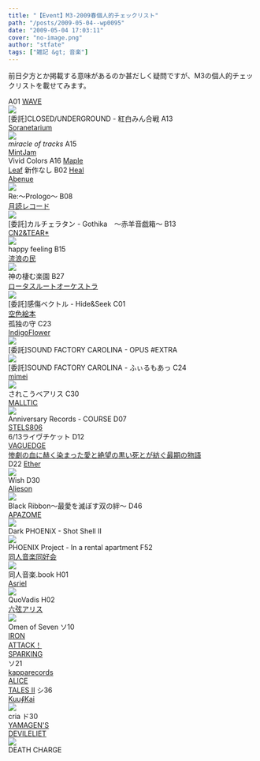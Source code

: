 ```yaml
---
title: "【Event】M3-2009春個人的チェックリスト"
path: "/posts/2009-05-04--wp0095"
date: "2009-05-04 17:03:11"
cover: "no-image.png"
author: "stfate"
tags: ["雑記 &gt; 音楽"]
---
```


<style type="text/css">
<!--
p {white-space: pre-wrap};
-->
</style>

前日夕方とか掲載する意味があるのか甚だしく疑問ですが、M3の個人的チェックリストを載せてみます。

<!--more-->
A01 <a href="http://www.circle-wave.net/" target="_blank">WAVE</a>
<a href="http://www.rekka.jp/kouhaku-cd/" target="_blank"><img src="http://stfate.net/img/kouhaku320banner.jpg"  /></a>
[委託]CLOSED/UNDERGROUND - 紅白みん合戦
A13	<a href="http://soranetarium.com/" target="_blank">Soranetarium</a>
<a href="http://www.luminouscore.com/yukoso/sora/" target="_blank"><img src="http://www.luminouscore.com/yukoso/sora/sora_500.jpg"></a>
*miracle of tracks*
A15	<a href="http://www.mintjam.net/mj/index.html" target="_blank">MintJam</a>
Vivid Colors
A16	<a href="http://shimotsukin.com/" target="_blank">Maple Leaf</a>
新作なし
B02	<a href="http://amorkana.jp/" target="_blank">Heal Abenue</a>
<a href="http://amorkana.jp/project/re/" target="_blank"><img src="http://amorkana.jp/project/re/m3_55.jpg "></a>
Re:～Prologo～
B08	<a href="http://www.tsukuyomi-rec.net/" target="_blank">月読レコード</a>
<a href="http://hatukiyura.sakura.ne.jp/gothika/index.html" target="_blank"><img src="http://hatukiyura.sakura.ne.jp/gothika/img/bana400.png"></a>
[委託]カルチェラタン - Gothika　～赤羊音戯箱～
B13	<a href="http://mure.sakura.ne.jp/index.htm" target="_blank">CN2&TEAR*</a>
<a href="http://mure.sakura.ne.jp/hf/" target="_blank"><img src="http://mure.sakura.ne.jp/hf/bbanana.jpg"></a>
happy feeling
B15	<a href="http://www5.ocn.ne.jp/~rulotami/" target="_blank">流浪の民</a>
<a href="http://www5.ocn.ne.jp/~rulotami/rakuen/index.html" target="_blank"><img src="http://www5.ocn.ne.jp/~rulotami/rakuen/rakuenbanner_a.jpg"></a>
神の棲む楽園
B27	<a href="http://yk.cage.to/" target="_blank">ロータスルートオーケストラ</a>
<a href="http://www.sen-vec.com/hide-and-seek.html" target="_blank"><img src="http://www.sen-vec.com/hide-ban.jpg"></a>
[委託]感傷ベクトル - Hide&Seek
C01	<a href="http://www.sorairoehon.net/" target="_blank">空色絵本</a>
孤独の守
C23	<a href="http://angelica.s229.xrea.com/" target="_blank">IndigoFlower</a>
<a href="http://carolina.web.infoseek.co.jp/ex.html" target="_blank"><img src="http://carolina.web.infoseek.co.jp/sfc_pic/ex_bn1.jpg"></a>
[委託]SOUND FACTORY CAROLINA - OPUS #EXTRA
<a href="http://carolina.web.infoseek.co.jp/filmoa.html" target="_blank"><img src="http://carolina.web.infoseek.co.jp/sfc_pic/fil_bn.jpg"></a>
[委託]SOUND FACTORY CAROLINA - ふぃるもあっ
C24	<a href="http://totsu-kuni.net/" target="_blank">mimei</a>
<a href="http://totsu-kuni.net/" target="_blank"><img src="http://stfate.net/img/mimei_sare3.jpg"  /></a>
されこうべアリス
C30	<a href="http://www.malltic.net/web/" target="_blank">MALLTIC</a>
<a href="http://anniversary-records.com/web/course.index" target="_blank"><img src="http://anniversary-records.com/DQC_248_a400.jpg"></a>
Anniversary Records - COURSE
D07	<a href="http://www.stels806.com/stels806/" target="_blank">STELS806</a>
6/13ライヴチケット
D12	<a href="http://hull.s53.xrea.com/" target="_blank">VAGUEDGE</a>
<a href="http://vaguedge.web.fc2.com/LGCD-007/" target="_blank">惨劇の血に赫く染まった愛と絶望の黒い死とが紡ぐ最期の物語</a>
D22	<a href="http://www.ether-music.com/" target="_blank">Ether</a>
<a href="http://www.ether-music.com/music/wish.html" target="_blank"><img src="http://www.ether-music.com/img/wish/wsbanner.jpg"></a>
Wish
D30	<a href="http://www.alieson.net/html/" target="_blank">Alieson</a>
<a href="http://www.alieson.net/html/" target="_blank"><img src="http://www.alieson.net/html/b_r/img/banner01.jpg"></a>
Black Ribbon～最愛を滅ぼす双の絆～
D46	<a href="http://www.apazome.net/" target="_blank">APAZOME</a>
<a href="http://www.p-pr.info/ss2/" target="_blank"><img src="http://www.p-pr.info/ss2/bn468_ss2.png"></a>
Dark PHOENiX - Shot Shell Ⅱ
<a href="http://www.p-pr.info/2009iara/" target="_blank"><img src="http://www.p-pr.info/2009iara/bn468_ra.png"></a>
PHOENIX Project - In a rental apartment
F52	<a href="http://www.doujin-ongaku.org/" target="_blank">同人音楽同好会</a>
<a href="http://www.doujin-ongaku.org/" target="_blank"><img src="http://www.doujin-ongaku.org/image/top/banner468.jpg"></a>
同人音楽.book
H01	<a href="http://www.asriel.jp/m/" target="_blank">Asriel</a>
<a href="http://www.asriel.jp/m/" target="_blank"><img src="http://stfate.net/img/quovadis_l.jpg"  /></a>
QuoVadis
H02	<a href="http://www.rokugen.net/" target="_blank">六弦アリス</a>
<a href="http://www.rokugen.net/" target="_blank"><img src="http://www.rokugen.net/images/link/400x80.jpg"></a>
Omen of Seven
ソ10	<a href="http://sound.jp/ironchino/attack.html" target="_blank">IRON ATTACK！</a>
<a href="http://sound.jp/ironchino/attack.html" target="_blank">SPARKING</a>
ソ21	<a href="http://www5f.biglobe.ne.jp/~kapparecords/index1.html" target="_blank">kapparecords</a>
<a href="http://www5f.biglobe.ne.jp/~kapparecords/JILLSPROJECT_News.html" target="_blank">ALICE TALES Ⅱ</a>
シ36	<a href="http://pipito.kikirara.jp/kuukai/index.htm" target="_blank">Kuu∮Kai</a>
<a href="http://pipito.kikirara.jp/kuukai/cd.htm#cria" target="_blank"><img src="http://pipito.kikirara.jp/kuukai/cd/cria/cria_banner_b1.jpg"></a>
cria
ド30	<a href="http://devileliet.gozaru.jp/" target="_blank">YAMAGEN'S DEVILELIET</a>
<a href="http://devileliet.gozaru.jp/web_store/death_charge.html" target="_blank"><img src="http://stfate.net/img/DC_banner_468_blue.jpg"  /></a>
DEATH CHARGE
